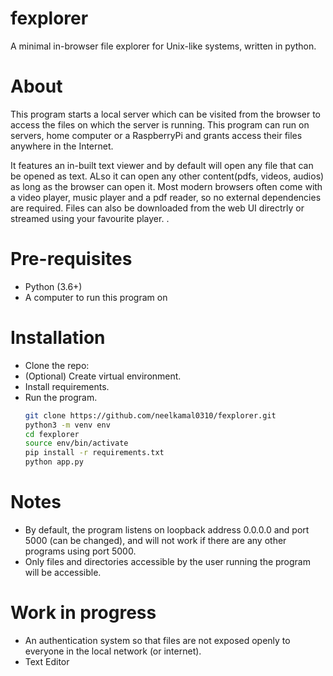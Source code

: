 # fexplorer
A minimal in-browser file explorer for Unix-like systems, written in python.

# About

This program starts a local server which can be visited from the browser to access the files on which the server is running. This program can run on servers, home computer or a RaspberryPi and grants access their files anywhere in the Internet.

It features an in-built text viewer and by default will open any file that can be opened as text. ALso it can open any other content(pdfs, videos, audios) as long as the browser can open it. Most modern browsers often come with a video player, music player and a pdf reader, so no external dependencies are required. Files can also be downloaded from the web UI directrly or streamed using your favourite player. .

# Pre-requisites

* Python (3.6+)
* A computer to run this program on

# Installation

* Clone the repo:
* (Optional) Create virtual environment.
* Install requirements.
* Run the program.
    ```bash
    git clone https://github.com/neelkamal0310/fexplorer.git
    python3 -m venv env
    cd fexplorer
    source env/bin/activate
    pip install -r requirements.txt
    python app.py
    
    ```
    
# Notes

* By default, the program listens on loopback address 0.0.0.0 and port 5000 (can be changed), and will not work if there are any other programs using port 5000.
* Only files and directories accessible by the user running the program will be accessible.

# Work in progress

* An authentication system so that files are not exposed openly to everyone in the local network (or internet).
* Text Editor

